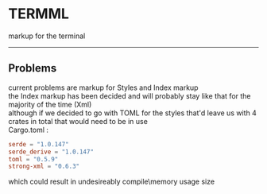 # TERMML
 markup for the terminal 

_____
##  Problems 
current problems are markup for Styles and Index markup </br>
the Index markup has been decided and will probably stay like that for the majority of the time (Xml) </br>
although if we decided to go with TOML for the styles that'd leave us with 4 crates in total that would need to be in use
</br> Cargo.toml : 
```toml
serde = "1.0.147"
serde_derive = "1.0.147"
toml = "0.5.9"
strong-xml = "0.6.3"
 ```
which could result in undesireably compile\memory usage size
</br>